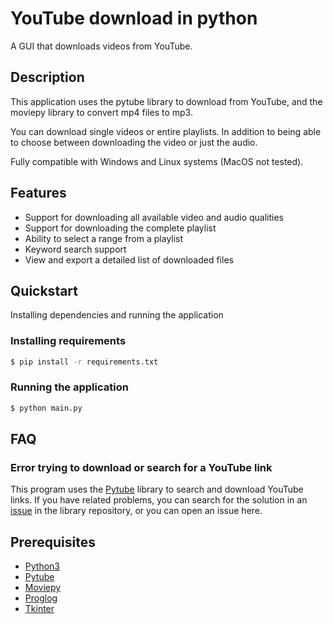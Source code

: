 # YouTube download in python
A GUI that downloads videos from YouTube.

## Description
This application uses the pytube library to download from YouTube, and the moviepy library to convert mp4 files to mp3.

You can download single videos or entire playlists. In addition to being able to choose between downloading the video or just the audio.

Fully compatible with Windows and Linux systems (MacOS not tested).

## Features
* Support for downloading all available video and audio qualities
* Support for downloading the complete playlist
* Ability to select a range from a playlist
* Keyword search support
* View and export a detailed list of downloaded files

## Quickstart
Installing dependencies and running the application

### Installing requirements
```bash
$ pip install -r requirements.txt
```

### Running the application
```bash
$ python main.py
```

## FAQ
### Error trying to download or search for a YouTube link
This program uses the [Pytube](https://github.com/pytube/pytube) library to search and download YouTube links. If you have related problems, you can search for the solution in an [issue](https://github.com/pytube/pytube/issues) in the library repository, or you can open an issue here.

## Prerequisites
* [Python3](https://www.python.org)
* [Pytube](https://pytube.io/en/latest/)
* [Moviepy](https://zulko.github.io/moviepy/)
* [Proglog](https://github.com/Edinburgh-Genome-Foundry/Proglog)
* [Tkinter](https://docs.python.org/3/library/tkinter.html)

